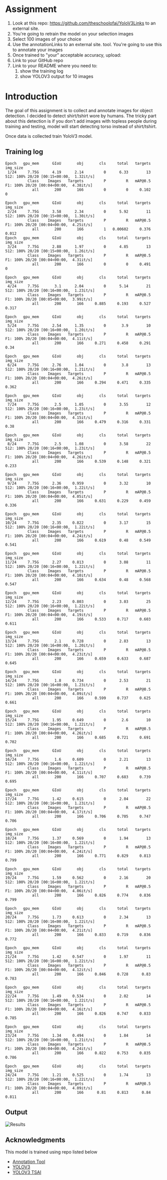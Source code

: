 # Assignment
1. Look at this repo: https://github.com/theschoolofai/YoloV3Links to an external site.
2. You're going to retrain the model on your selection images
3. Select 100 images of your choice
4. Use the annotationLinks to an external site. tool. You're going to use this to annotate your images
5. Once trained to "your" acceptable accuracy, upload:
6. Link to your GitHub repo
7. Link to your README where you need to:
    1. show the training log
    2. show YOLOV3 output for 10 images

# Introduction
The goal of this assignment is to collect and annotate images for object detection. I decided to detect shirt/tshirt wore by humans. The tricky part about this detection is if you don't add images with topless people during training and testing, model will start detecting torso instead of shirt/tshirt. 

Once data is collected train YoloV3 model.

## Training log
    Epoch   gpu_mem      GIoU       obj       cls     total   targets  img_size
     1/24     7.75G      4.19      2.14         0      6.33        13       512: 100% 20/20 [00:15<00:00,  1.32it/s]
              Class    Images   Targets         P         R   mAP@0.5        F1: 100% 20/20 [00:04<00:00,  4.38it/s]
                all       200       166         0         0     0.102         0

    Epoch   gpu_mem      GIoU       obj       cls     total   targets  img_size
     2/24     7.75G      3.58      2.34         0      5.92        11       512: 100% 20/20 [00:15<00:00,  1.30it/s]
              Class    Images   Targets         P         R   mAP@0.5        F1: 100% 20/20 [00:04<00:00,  4.25it/s]
                all       200       166         1   0.00602     0.376     0.012
    Epoch   gpu_mem      GIoU       obj       cls     total   targets  img_size
     3/24     7.75G      2.88      1.97         0      4.85        13       512: 100% 20/20 [00:15<00:00,  1.26it/s]
              Class    Images   Targets         P         R   mAP@0.5        F1: 100% 20/20 [00:04<00:00,  4.31it/s]
                all       200       166         0         0     0.491         0

    Epoch   gpu_mem      GIoU       obj       cls     total   targets  img_size
     4/24     7.75G       3.1      2.04         0      5.14        21       512: 100% 20/20 [00:16<00:00,  1.23it/s]
              Class    Images   Targets         P         R   mAP@0.5        F1: 100% 20/20 [00:05<00:00,  3.99it/s]
                all       200       166     0.885     0.193     0.527     0.317

    Epoch   gpu_mem      GIoU       obj       cls     total   targets  img_size
     5/24     7.75G      2.54      1.35         0       3.9        10       512: 100% 20/20 [00:16<00:00,  1.20it/s]
              Class    Images   Targets         P         R   mAP@0.5        F1: 100% 20/20 [00:04<00:00,  4.11it/s]
                all       200       166     0.271     0.458     0.291      0.34

    Epoch   gpu_mem      GIoU       obj       cls     total   targets  img_size
     6/24     7.75G      2.76      1.04         0       3.8        13       512: 100% 20/20 [00:16<00:00,  1.21it/s]
              Class    Images   Targets         P         R   mAP@0.5        F1: 100% 20/20 [00:04<00:00,  4.26it/s]
                all       200       166     0.294     0.471     0.335     0.362

    Epoch   gpu_mem      GIoU       obj       cls     total   targets  img_size
     7/24     7.75G       2.5      1.05         0      3.55        12       512: 100% 20/20 [00:16<00:00,  1.23it/s]
              Class    Images   Targets         P         R   mAP@0.5        F1: 100% 20/20 [00:04<00:00,  4.15it/s]
                all       200       166     0.479     0.316     0.331      0.38

    Epoch   gpu_mem      GIoU       obj       cls     total   targets  img_size
     8/24     7.75G       2.5      1.08         0      3.58        22       512: 100% 20/20 [00:16<00:00,  1.23it/s]
              Class    Images   Targets         P         R   mAP@0.5        F1: 100% 20/20 [00:04<00:00,  4.26it/s]
                all       200       166     0.539     0.148     0.321     0.233

    Epoch   gpu_mem      GIoU       obj       cls     total   targets  img_size
     9/24     7.75G      2.36     0.959         0      3.32        10       512: 100% 20/20 [00:16<00:00,  1.22it/s]
              Class    Images   Targets         P         R   mAP@0.5        F1: 100% 20/20 [00:04<00:00,  4.05it/s]
                all       200       166     0.631     0.229     0.459     0.336

    Epoch   gpu_mem      GIoU       obj       cls     total   targets  img_size
    10/24     7.75G      2.35     0.822         0      3.17        15       512: 100% 20/20 [00:16<00:00,  1.22it/s]
              Class    Images   Targets         P         R   mAP@0.5        F1: 100% 20/20 [00:04<00:00,  4.24it/s]
                all       200       166     0.619      0.48     0.549     0.541

    Epoch   gpu_mem      GIoU       obj       cls     total   targets  img_size
    11/24     7.75G      2.27     0.813         0      3.08        11       512: 100% 20/20 [00:16<00:00,  1.22it/s]
              Class    Images   Targets         P         R   mAP@0.5        F1: 100% 20/20 [00:04<00:00,  4.10it/s]
                all       200       166     0.634      0.48     0.568     0.547

    Epoch   gpu_mem      GIoU       obj       cls     total   targets  img_size
    12/24     7.75G      2.23     0.803         0      3.03        25       512: 100% 20/20 [00:16<00:00,  1.22it/s]
              Class    Images   Targets         P         R   mAP@0.5        F1: 100% 20/20 [00:04<00:00,  4.19it/s]
                all       200       166     0.533     0.717     0.603     0.611

    Epoch   gpu_mem      GIoU       obj       cls     total   targets  img_size
    13/24     7.75G       2.1     0.728         0      2.83        13       512: 100% 20/20 [00:16<00:00,  1.20it/s]
              Class    Images   Targets         P         R   mAP@0.5        F1: 100% 20/20 [00:04<00:00,  4.23it/s]
                all       200       166     0.659     0.633     0.687     0.645

    Epoch   gpu_mem      GIoU       obj       cls     total   targets  img_size
    14/24     7.75G       1.8     0.734         0      2.53        21       512: 100% 20/20 [00:16<00:00,  1.23it/s]
              Class    Images   Targets         P         R   mAP@0.5        F1: 100% 20/20 [00:04<00:00,  4.09it/s]
                all       200       166     0.599     0.737     0.625     0.661

    Epoch   gpu_mem      GIoU       obj       cls     total   targets  img_size
    15/24     7.75G      1.95     0.649         0       2.6        10       512: 100% 20/20 [00:16<00:00,  1.22it/s]
              Class    Images   Targets         P         R   mAP@0.5        F1: 100% 20/20 [00:04<00:00,  4.26it/s]
                all       200       166     0.685     0.721     0.691     0.702

    Epoch   gpu_mem      GIoU       obj       cls     total   targets  img_size
    16/24     7.75G       1.6     0.609         0      2.21        13       512: 100% 20/20 [00:16<00:00,  1.22it/s]
              Class    Images   Targets         P         R   mAP@0.5        F1: 100% 20/20 [00:04<00:00,  4.11it/s]
                all       200       166     0.707     0.683     0.739     0.695

    Epoch   gpu_mem      GIoU       obj       cls     total   targets  img_size
    17/24     7.75G      1.42     0.615         0      2.04        22       512: 100% 20/20 [00:16<00:00,  1.23it/s]
              Class    Images   Targets         P         R   mAP@0.5        F1: 100% 20/20 [00:04<00:00,  4.17it/s]
                all       200       166     0.706     0.705     0.747     0.706

    Epoch   gpu_mem      GIoU       obj       cls     total   targets  img_size
    18/24     7.75G      1.37     0.569         0      1.94        13       512: 100% 20/20 [00:16<00:00,  1.22it/s]
              Class    Images   Targets         P         R   mAP@0.5        F1: 100% 20/20 [00:04<00:00,  4.24it/s]
                all       200       166     0.771     0.829     0.813     0.799

    Epoch   gpu_mem      GIoU       obj       cls     total   targets  img_size
    19/24     7.75G      1.59     0.562         0      2.16        20       512: 100% 20/20 [00:16<00:00,  1.22it/s]
              Class    Images   Targets         P         R   mAP@0.5        F1: 100% 20/20 [00:04<00:00,  4.06it/s]
                all       200       166     0.826     0.774     0.836     0.799

    Epoch   gpu_mem      GIoU       obj       cls     total   targets  img_size
    20/24     7.75G      1.73     0.613         0      2.34        13       512: 100% 20/20 [00:16<00:00,  1.22it/s]
              Class    Images   Targets         P         R   mAP@0.5        F1: 100% 20/20 [00:04<00:00,  4.21it/s]
                all       200       166     0.833     0.719     0.836     0.772

    Epoch   gpu_mem      GIoU       obj       cls     total   targets  img_size
    21/24     7.75G      1.42     0.547         0      1.97        11       512: 100% 20/20 [00:16<00:00,  1.22it/s]
              Class    Images   Targets         P         R   mAP@0.5        F1: 100% 20/20 [00:04<00:00,  4.12it/s]
                all       200       166     0.846     0.728      0.83     0.783

    Epoch   gpu_mem      GIoU       obj       cls     total   targets  img_size
    22/24     7.75G      1.49     0.534         0      2.02        14       512: 100% 20/20 [00:16<00:00,  1.22it/s]
              Class    Images   Targets         P         R   mAP@0.5        F1: 100% 20/20 [00:04<00:00,  4.16it/s]
                all       200       166     0.826     0.747     0.833     0.785

    Epoch   gpu_mem      GIoU       obj       cls     total   targets  img_size
    23/24     7.75G      1.34     0.494         0      1.84        14       512: 100% 20/20 [00:16<00:00,  1.21it/s]
              Class    Images   Targets         P         R   mAP@0.5        F1: 100% 20/20 [00:04<00:00,  4.24it/s]
                all       200       166     0.822     0.753     0.835     0.786

    Epoch   gpu_mem      GIoU       obj       cls     total   targets  img_size
    24/24     7.75G      1.21     0.525         0      1.74        13       512: 100% 20/20 [00:16<00:00,  1.22it/s]
              Class    Images   Targets         P         R   mAP@0.5        F1: 100% 20/20 [00:04<00:00,  4.09it/s]
                all       200       166      0.81     0.813      0.84     0.811

## Output
![Results](./images/test_batch0.png)

## Acknowledgments
This model is trained using repo listed below
* [Annotation Tool](https://github.com/miki998/YoloV3_Annotation_Tool)
* [YOLOV3](https://github.com/AkashDataScience/YoloV3?tab=readme-ov-file)
* [YOLOV3 TSAI](https://github.com/theschoolofai/YoloV3)